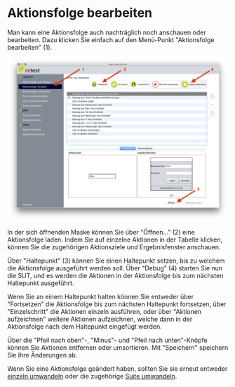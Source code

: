 # Aktionsfolge bearbeiten

Man kann eine Aktionsfolge auch nachträglich noch anschauen oder bearbeiten.
Dazu klicken Sie einfach auf den Menü-Punkt "Aktionsfolge bearbeiten" (1).

![Aktionfolge beabeiten](aktionsfolge-bearbeiten-1.png)

In der sich öffnenden Maske können Sie über "Öffnen..." (2) eine Aktionsfolge laden.
Indem Sie auf einzelne Aktionen in der Tabelle klicken, können Sie die zugehörigen Aktionsziele und Ergebnisfenster anschauen.

Über "Haltepunkt" (3) können Sie einen Haltepunkt setzen, bis zu welchem die Aktionsfolge ausgeführt werden soll.
Über "Debug" (4) starten Sie nun die SUT, und es werden die Aktionen in der Aktionsfolge bis zum nächsten Haltepunkt ausgeführt. 

Wenn Sie an einem Haltepunkt halten können Sie entweder über "Fortsetzen" die Aktionsfolge bis zum nächsten Haltepunkt fortsetzen, 
über "Einzelschritt" die Aktionen einzeln ausführen, oder über "Aktionen aufzeichnen" weitere Aktionen aufzeichnen, 
welche dann in der Aktionsfolge nach dem Haltepunkt eingefügt werden.

Über die "Pfeil nach oben"-, "Minus"- und "Pfeil nach unten"-Knöpfe können Sie Aktionen entfernen oder umsortieren.
Mit "Speichern" speichern Sie Ihre Änderungen ab.

Wenn Sie eine Aktionsfolge geändert haben, sollten Sie sie erneut entweder [einzeln umwandeln](aktionsfolge-umwandeln.md) 
oder die zugehörige [Suite umwandeln](suite-umwandeln.md).

